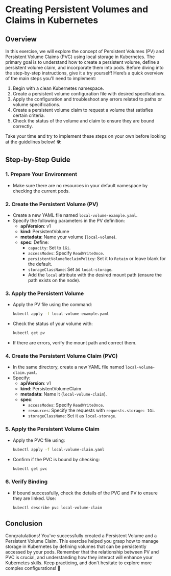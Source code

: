 # Creating Persistent Volumes and Claims in Kubernetes

## Overview

In this exercise, we will explore the concept of Persistent Volumes (PV) and Persistent Volume Claims (PVC) using local storage in Kubernetes. The primary goal is to understand how to create a persistent volume, define a persistent volume claim, and incorporate them into pods. Before diving into the step-by-step instructions, give it a try yourself! Here’s a quick overview of the main steps you'll need to implement:

1. Begin with a clean Kubernetes namespace.
2. Create a persistent volume configuration file with desired specifications.
3. Apply the configuration and troubleshoot any errors related to paths or volume specifications.
4. Create a persistent volume claim to request a volume that satisfies certain criteria.
5. Check the status of the volume and claim to ensure they are bound correctly.

Take your time and try to implement these steps on your own before looking at the guidelines below! 🛠️

## Step-by-Step Guide

### 1. Prepare Your Environment

- Make sure there are no resources in your default namespace by checking the current pods.

### 2. Create the Persistent Volume (PV)

- Create a new YAML file named `local-volume-example.yaml`.
- Specify the following parameters in the PV definition:
  - **apiVersion**: v1
  - **kind**: PersistentVolume
  - **metadata**: Name your volume (`local-volume`).
  - **spec**: Define:
    - `capacity`: Set to `1Gi`.
    - `accessModes`: Specify `ReadWriteOnce`.
    - `persistentVolumeReclaimPolicy`: Set it to `Retain` or leave blank for the default.
    - `storageClassName`: Set as `local-storage`.
    - Add the `local` attribute with the desired mount path (ensure the path exists on the node).

### 3. Apply the Persistent Volume

- Apply the PV file using the command:
  ```bash
  kubectl apply -f local-volume-example.yaml
  ```
- Check the status of your volume with:
  ```bash
  kubectl get pv
  ```
- If there are errors, verify the mount path and correct them.

### 4. Create the Persistent Volume Claim (PVC)

- In the same directory, create a new YAML file named `local-volume-claim.yaml`.
- Specify:
  - **apiVersion**: v1
  - **kind**: PersistentVolumeClaim
  - **metadata**: Name it (`local-volume-claim`).
  - **spec**:
    - `accessModes`: Specify `ReadWriteOnce`.
    - `resources`: Specify the requests with `requests.storage: 1Gi`.
    - `storageClassName`: Set it as `local-storage`.

### 5. Apply the Persistent Volume Claim

- Apply the PVC file using:
  ```bash
  kubectl apply -f local-volume-claim.yaml
  ```
- Confirm if the PVC is bound by checking:
  ```bash
  kubectl get pvc
  ```

### 6. Verify Binding

- If bound successfully, check the details of the PVC and PV to ensure they are linked. Use:
  ```bash
  kubectl describe pvc local-volume-claim
  ```

## Conclusion

Congratulations! You've successfully created a Persistent Volume and a Persistent Volume Claim. This exercise helped you grasp how to manage storage in Kubernetes by defining volumes that can be persistently accessed by your pods. Remember that the relationship between PV and PVC is crucial, and understanding how they interact will enhance your Kubernetes skills. Keep practicing, and don't hesitate to explore more complex configurations! 🚀
